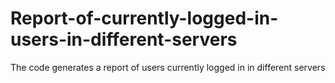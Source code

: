 # Report-of-currently-logged-in-users-in-different-servers
The code generates a report of users currently logged in in  different servers

